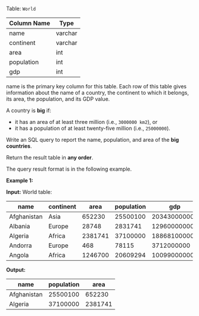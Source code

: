 ﻿
Table:  `World`

| Column Name | Type    |
|-|-
| name        | varchar |
| continent   | varchar |
| area        | int     |
| population  | int     |
| gdp         | int     |

name is the primary key column for this table.
Each row of this table gives information about the name of a country, the continent to which it belongs, its area, the population, and its GDP value.

A country is  **big**  if:

-   it has an area of at least three million (i.e.,  `3000000 km2`), or
-   it has a population of at least twenty-five million (i.e.,  `25000000`).

Write an SQL query to report the name, population, and area of the  **big countries**.

Return the result table in  **any order**.

The query result format is in the following example.

**Example 1:**

**Input:** 
World table:

| name        | continent | area    | population | gdp          |
|-|-|-|-|-
| Afghanistan | Asia      | 652230  | 25500100   | 20343000000  |
| Albania     | Europe    | 28748   | 2831741    | 12960000000  |
| Algeria     | Africa    | 2381741 | 37100000   | 188681000000 |
| Andorra     | Europe    | 468     | 78115      | 3712000000   |
| Angola      | Africa    | 1246700 | 20609294   | 100990000000 |

**Output:** 

| name        | population | area    |
|-|-|-
| Afghanistan | 25500100   | 652230  |
| Algeria     | 37100000   | 2381741 |

